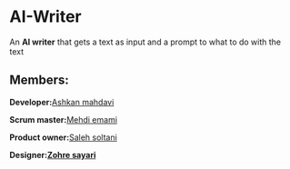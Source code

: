 # AI-Writer
<p>An <strong>AI writer</strong> that gets a text as input and a prompt to what to do with the text</p>

<h2>Members:</h2>
<p><strong>Developer:</strong><a href="https://github.com/ashkan1111">Ashkan mahdavi</a></p>
<p><strong>Scrum master:</strong><a href="https://github.com/mehdigorge">Mehdi emami</a></p>
<p><strong>Product owner:</strong><a href="https://github.com/sali-2002prog">Saleh soltani</a></p>
<p><strong>Designer:<a href="https://github.com/zohresayyari">Zohre sayari</a></p>
